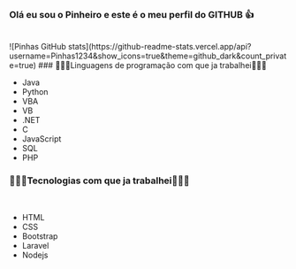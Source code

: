 ### Olá eu sou o Pinheiro e este é o meu perfil do GITHUB 👍
<br>
![Pinhas GitHub stats](https://github-readme-stats.vercel.app/api?username=Pinhas1234&show_icons=true&theme=github_dark&count_private=true)
### 👨🏻‍💻Linguagens de programação com que ja trabalhei👨🏻‍💻
<br>

<ul>
  <li>Java</li>
  <li>Python</li>
  <li>VBA</li>
  <li>VB</li>
  <li>.NET</li>
  <li>C</li>
  <li>JavaScript</li>
  <li>SQL</li>
  <li>PHP</li>
</ul>  

### 👨🏻‍💻Tecnologias com que ja trabalhei👨🏻‍💻
<br>
<ul>
  <li>HTML</li>
  <li>CSS</li>
  <li>Bootstrap</li>
  <li>Laravel</li>
  <li>Nodejs</li>
</ul>  


